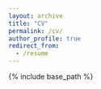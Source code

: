```yaml
---
layout: archive
title: "CV"
permalink: /cv/
author_profile: true
redirect_from:
  - /resume
---
```


{% include base_path %}

<object data="../files/cv.pdf" width="1000" height="1000" type='application/pdf'></object>